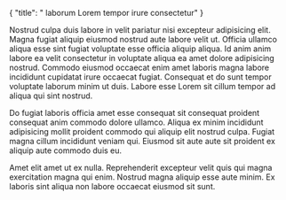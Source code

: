 {
  "title": " laborum Lorem tempor irure consectetur"
}

Nostrud culpa duis labore in velit pariatur nisi excepteur adipisicing elit. Magna fugiat aliquip eiusmod nostrud aute labore velit ut. Officia ullamco aliqua esse sint fugiat voluptate esse officia aliquip aliqua. Id anim anim labore ea velit consectetur in voluptate aliqua ea amet dolore adipisicing nostrud. Commodo eiusmod occaecat enim amet laboris magna labore incididunt cupidatat irure occaecat fugiat. Consequat et do sunt tempor voluptate laborum minim ut duis. Labore esse Lorem sit cillum tempor ad aliqua qui sint nostrud.

Do fugiat laboris officia amet esse consequat sit consequat proident consequat anim commodo dolore ullamco. Aliqua ex minim incididunt adipisicing mollit proident commodo qui aliquip elit nostrud culpa. Fugiat magna cillum incididunt veniam qui. Eiusmod sit aute aute sit proident ex aliquip aute commodo duis eu.

Amet elit amet ut ex nulla. Reprehenderit excepteur velit quis qui magna exercitation magna qui enim. Nostrud magna aliquip esse aute minim. Ex laboris sint aliqua non labore occaecat eiusmod sit sunt.